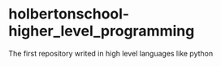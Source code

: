 # holbertonschool-higher_level_programming
The first repository writed in high level languages like python
